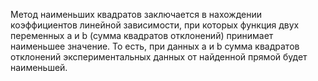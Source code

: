 Метод наименьших квадратов заключается в нахождении коэффициентов линейной зависимости, при которых функция двух переменных а и b (сумма квадратов отклонений) принимает наименьшее значение. То есть, при данных а и b сумма квадратов отклонений экспериментальных данных от найденной прямой будет наименьшей.
